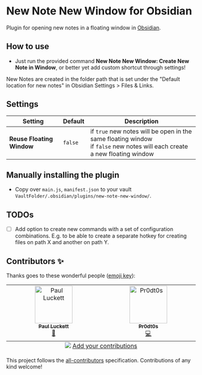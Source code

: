# New Note New Window for Obsidian

Plugin for opening new notes in a floating window in [Obsidian](https://obsidian.md).

## How to use

- Just run the provided command **New Note New Window: Create New Note in Window**, or better yet add custom shortcut through settings!

New Notes are created in the folder path that is set under the "Default location for new notes" in Obsidian Settings > Files & Links.

## Settings

| Setting                   | Default | Description                                                                                                                  |
| ------------------------- | ------- | ---------------------------------------------------------------------------------------------------------------------------- |
| **Reuse Floating Window** | `false` | if `true` new notes will be open in the same floating window<br> if `false` new notes will each create a new floating window |

## Manually installing the plugin

- Copy over `main.js`, `manifest.json` to your vault `VaultFolder/.obsidian/plugins/new-note-new-window/`.

## TODOs

- [ ] Add option to create new commands with a set of configuration combinations. E.g. to be able to create a separate hotkey for creating files on path X and another on path Y.

## Contributors ✨

Thanks goes to these wonderful people ([emoji key](https://allcontributors.org/docs/en/emoji-key)):

<!-- ALL-CONTRIBUTORS-LIST:START - Do not remove or modify this section -->
<!-- prettier-ignore-start -->
<!-- markdownlint-disable -->
<table>
  <tbody>
    <tr>
      <td align="center" valign="top" width="14.28%"><a href="http://brainflurry.com/"><img src="https://avatars.githubusercontent.com/u/12446400?v=4?s=100" width="100px;" alt="Paul Luckett"/><br /><sub><b>Paul Luckett</b></sub></a><br /><a href="#projectManagement-brainflurry" title="Project Management">📆</a></td>
      <td align="center" valign="top" width="14.28%"><a href="https://github.com/Pr0dt0s"><img src="https://avatars.githubusercontent.com/u/24417072?v=4?s=100" width="100px;" alt="Pr0dt0s"/><br /><sub><b>Pr0dt0s</b></sub></a><br /><a href="https://github.com/Pr0dt0s/obsidian-new-note-new-window/commits?author=Pr0dt0s" title="Code">💻</a></td>
    </tr>
  </tbody>
  <tfoot>
    <tr>
      <td align="center" size="13px" colspan="7">
        <img src="https://raw.githubusercontent.com/all-contributors/all-contributors-cli/1b8533af435da9854653492b1327a23a4dbd0a10/assets/logo-small.svg">
          <a href="https://all-contributors.js.org/docs/en/bot/usage">Add your contributions</a>
        </img>
      </td>
    </tr>
  </tfoot>
</table>

<!-- markdownlint-restore -->
<!-- prettier-ignore-end -->

<!-- ALL-CONTRIBUTORS-LIST:END -->

This project follows the [all-contributors](https://github.com/all-contributors/all-contributors) specification. Contributions of any kind welcome!
